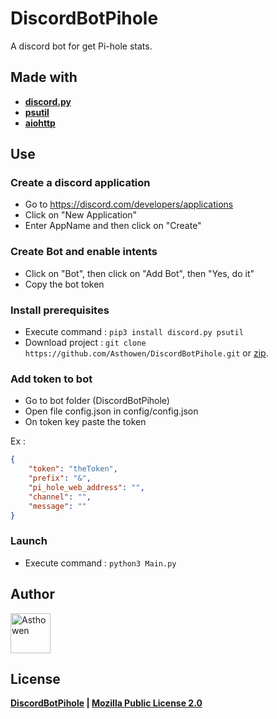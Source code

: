 # DiscordBotPihole
A discord bot for get Pi-hole stats.

## Made with
* [**discord.py**](https://pypi.org/project/discord.py/)
* [**psutil**](https://pypi.org/project/psutil/)
* [**aiohttp**](https://pypi.org/project/aiohttp/)

## Use
### Create a discord application
* Go to https://discord.com/developers/applications
* Click on "New Application"
* Enter AppName and then click on "Create"

### Create Bot and enable intents
* Click on "Bot", then click on "Add Bot", then "Yes, do it"
* Copy the bot token

### Install prerequisites
* Execute command : ``pip3 install discord.py psutil``
* Download project : ``git clone https://github.com/Asthowen/DiscordBotPihole.git`` or [zip](https://github.com/Asthowen/DiscordBotPihole/archive/master.zip). 

### Add token to bot
* Go to bot folder (DiscordBotPihole)
* Open file config.json in config/config.json
* On token key paste the token

Ex : 
```json
{
    "token": "theToken",
    "prefix": "&",
    "pi_hole_web_address": "",
    "channel": "",
    "message": ""
}
```

### Launch
* Execute command : ``python3 Main.py``

## Author
[<img width="64" src="https://avatars3.githubusercontent.com/u/59535754?s=400&u=48aecdd175dd2dd8867ae063f1973b64d298220b&v=4" alt="Asthowen">](https://github.com/Asthowen)

## License
**[DiscordBotPihole](https://github.com/Asthowen/DiscordBotPihole) | [Mozilla Public License 2.0](https://github.com/Asthowen/DiscordBotPihole/blob/master/LICENSE)**